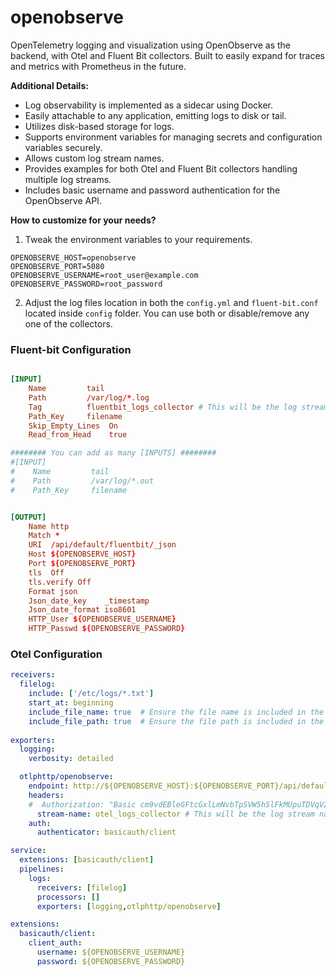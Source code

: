 # openobserve
OpenTelemetry logging and visualization using OpenObserve as the backend, with Otel and Fluent Bit collectors. Built to easily expand for traces and metrics with Prometheus in the future.



**Additional Details:**

- Log observability is implemented as a sidecar using Docker.
- Easily attachable to any application, emitting logs to disk or tail.
- Utilizes disk-based storage for logs.
- Supports environment variables for managing secrets and configuration variables securely.
- Allows custom log stream names.
- Provides examples for both Otel and Fluent Bit collectors handling multiple log streams.
- Includes basic username and password authentication for the OpenObserve API. 


**How to customize for your needs?**


1. Tweak the environment variables to your requirements.

```.env
OPENOBSERVE_HOST=openobserve
OPENOBSERVE_PORT=5080
OPENOBSERVE_USERNAME=root_user@example.com
OPENOBSERVE_PASSWORD=root_password
```
2. Adjust the log files location in both the `config.yml` and `fluent-bit.conf` located inside `config` folder. You can use both or disable/remove any one of the collectors.

### Fluent-bit Configuration

```fluent-bit.conf

[INPUT]
    Name         tail
    Path         /var/log/*.log
    Tag          fluentbit_logs_collector # This will be the log stream name
    Path_Key     filename
    Skip_Empty_Lines  On
    Read_from_Head    true

######## You can add as many [INPUTS] ########
#[INPUT]
#    Name         tail
#    Path         /var/log/*.out
#    Path_Key     filename


[OUTPUT]
    Name http
    Match *
    URI  /api/default/fluentbit/_json
    Host ${OPENOBSERVE_HOST}
    Port ${OPENOBSERVE_PORT}
    tls  Off
    tls.verify Off
    Format json
    Json_date_key    _timestamp
    Json_date_format iso8601
    HTTP_User ${OPENOBSERVE_USERNAME}
    HTTP_Passwd ${OPENOBSERVE_PASSWORD}

```

### Otel Configuration

```config.yml
receivers:
  filelog:
    include: ['/etc/logs/*.txt']
    start_at: beginning
    include_file_name: true  # Ensure the file name is included in the logs
    include_file_path: true  # Ensure the file path is included in the logs
               
exporters:
  logging:
    verbosity: detailed

  otlphttp/openobserve:
    endpoint: http://${OPENOBSERVE_HOST}:${OPENOBSERVE_PORT}/api/default
    headers:
    #  Authorization: "Basic cm9vdEBleGFtcGxlLmNvbTpSVW5hSlFkMUpuTDVqV29v" 
      stream-name: otel_logs_collector # This will be the log stream name
    auth:
      authenticator: basicauth/client

service:
  extensions: [basicauth/client]
  pipelines:
    logs:
      receivers: [filelog]
      processors: []
      exporters: [logging,otlphttp/openobserve]

extensions:
  basicauth/client:
    client_auth: 
      username: ${OPENOBSERVE_USERNAME}
      password: ${OPENOBSERVE_PASSWORD}
```
